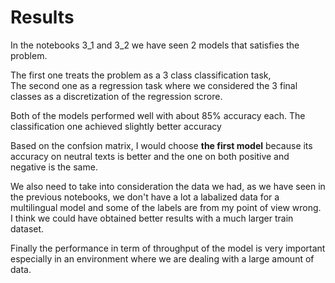 # Results

In the notebooks 3_1 and 3_2 we have seen 2 models that satisfies the problem.

The first one treats the problem as a 3 class classification task,   
The second one as a regression task where we considered the 3 final classes as a discretization of the regression scrore.

Both of the models performed well with about 85% accuracy each. 
The classification one achieved slightly better accuracy

Based on the confsion matrix, I would choose **the first model** because its accuracy on neutral texts is better and the one on both positive and negative is the same.

We also need to take into consideration the data we had, as we have seen in the previous notebooks, we don't have a lot a labalized data for a multilingual model and some of the labels are from my point of view wrong. I think we could have obtained better results with a much larger train dataset.

Finally the performance in term of throughput of the model is very important especially in an environment where we are dealing with a large amount of data.